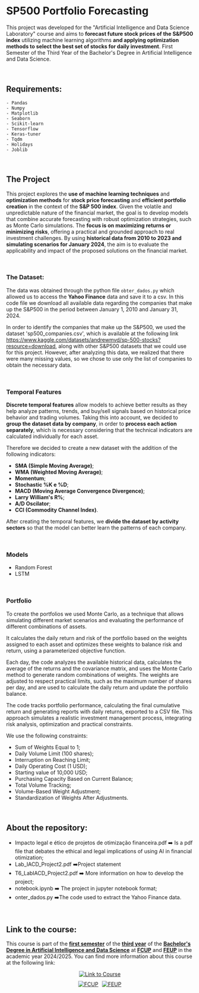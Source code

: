# SP500 Portfolio Forecasting

This project was developed for the "Artificial Intelligence and Data Science Laboratory" course and aims to **forecast future stock prices of the S&P500 index** utilizing machine learning algorithms **and applying optimization methods to select the best set of stocks for daily investment**. First Semester of the Third Year of the Bachelor's Degree in Artificial Intelligence and Data Science.

<br>

## Requirements:

	- Pandas
	- Numpy
	- Matplotlib
	- Seaborn
	- Scikit-learn
	- Tensorflow
	- Keras-tuner
	- Tqdm
	- Holidays
	- Joblib

<br>

## The Project
This project explores the **use of machine learning techniques** and **optimization methods** for **stock price forecasting** and **efficient portfolio creation** in the context of the **S&P 500 index**. Given the volatile and unpredictable nature of the financial market, the goal is to develop models that combine accurate forecasting with robust optimization strategies, such as Monte Carlo simulations. The **focus is on maximizing returns or minimizing risks**, offering a practical and grounded approach to real investment challenges. By using **historical data from 2010 to 2023 and simulating scenarios for January 2024**, the aim is to evaluate the applicability and impact of the proposed solutions on the financial market.

<br>

### The Dataset:

The data was obtained through the python file `obter_dados.py` which allowed us to access the **Yahoo Finance** data and save it to a csv. In this code file we download all available data regarding the companies that make up the S&P500 in the period between January 1, 2010 and January 31, 2024.

In order to identify the companies that make up the S&P500, we used the dataset 'sp500_companies.csv', which is available at the following link https://www.kaggle.com/datasets/andrewmvd/sp-500-stocks?resource=download, along with other S&P500 datasets that we could use for this project. However, after analyzing this data, we realized that there were many missing values, so we chose to use only the list of companies to obtain the necessary data.

<br>

### Temporal Features
**Discrete temporal features** allow models to achieve better results as they help analyze patterns, trends, and buy/sell signals based on historical price behavior and trading volumes. Taking this into account, we decided to **group the dataset data by company**, in order to **process each action separately**, which is necessary considering that the technical indicators are calculated individually for each asset.

Therefore we decided to create a new dataset with the addition of the following indicators:
- **SMA (Simple Moving Average)**;
- **WMA (Weighted Moving Average)**;
- **Momentum**;
- **Stochastic %K e %D**;
- **MACD (Moving Average Convergence Divergence)**;
- **Larry William's R%**;
- **A/D Oscilator**;
- **CCI (Commodity Channel Index)**.

After creating the temporal features, we **divide the dataset by activity sectors** so that the model can better learn the patterns of each company.

<br>

### Models

- Random Forest
- LSTM

<br>

### Portfolio
To create the portfolios we used Monte Carlo, as a technique that allows simulating different market scenarios and evaluating the performance of different combinations of assets. 

It calculates the daily return and risk of the portfolio based on the weights assigned to each asset and optimizes these weights to balance risk and return, using a parameterized objective function.

Each day, the code analyzes the available historical data, calculates the average of the returns and the covariance matrix, and uses the Monte Carlo method to generate random combinations of weights. The weights are adjusted to respect practical limits, such as the maximum number of shares per day, and are used to calculate the daily return and update the portfolio balance.

The code tracks portfolio performance, calculating the final cumulative return and generating reports with daily returns, exported to a CSV file. This approach simulates a realistic investment management process, integrating risk analysis, optimization and practical constraints.

We use the following constraints:
- Sum of Weights Equal to 1;
- Daily Volume Limit (100 shares);
- Interruption on Reaching Limit;
- Daily Operating Cost (1 USD);
- Starting value of 10,000 USD;
- Purchasing Capacity Based on Current Balance;
- Total Volume Tracking;
- Volume-Based Weight Adjustment;
- Standardization of Weights After Adjustments.


<br>

## About the repository:

- Impacto legal e ético de projetos de otimização financeira.pdf ➡️ Is a pdf file that debates the ethical and legal implications of using AI in financial otimization;
- Lab_IACD_Project2.pdf ➡️Project statement
- T6_LabIACD_Project2.pdf ➡️ More information on how to develop the project;
- notebook.ipynb ➡️ The project in jupyter notebook format;
- onter_dados.py ➡️The code used to extract the Yahoo Finance data.

<br>

## Link to the course: 

This course is part of the **<u>first semester</u>** of the **<u>third year</u>** of the **<u>Bachelor's Degree in Artificial Intelligence and Data Science</u>** at **<u>FCUP</u>** and **<u>FEUP</u>** in the academic year 2024/2025. You can find more information about this course at the following link:

<div style="display: flex; flex-direction: column; align-items: center; gap: 10px;">
  <a href="https://sigarra.up.pt/fcup/pt/ucurr_geral.ficha_uc_view?pv_ocorrencia_id=529878">
    <img alt="Link to Course" src="https://img.shields.io/badge/Link_to_Course-0077B5?style=for-the-badge&logo=logoColor=white" />
  </a>

  <div style="display: flex; gap: 10px; justify-content: center;">
    <a href="https://sigarra.up.pt/fcup/pt/web_page.inicial">
      <img alt="FCUP" src="https://img.shields.io/badge/FCUP-808080?style=for-the-badge&logo=logoColor=grey" />
    </a>
    <a href="https://sigarra.up.pt/feup/pt/web_page.inicial">
      <img alt="FEUP" src="https://img.shields.io/badge/FEUP-808080?style=for-the-badge&logo=logoColor=grey" />
    </a>
  </div>
</div>
